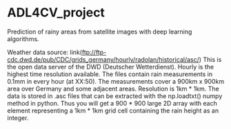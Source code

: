 # ADL4CV_project
Prediction of rainy areas from satellite images with deep learning algorithms.

Weather data source: link(ftp://ftp-cdc.dwd.de/pub/CDC/grids_germany/hourly/radolan/historical/asc/)
 This is the open data server of the DWD (Deutscher Wetterdienst). Hourly is the highest time resolution available. The files contain rain measurements in 0.1mm in every hour (at XX:50). The measurements cover a 900km x 900km area over Germany and some adjacent areas. Resolution is 1km * 1km. The data is stored in .asc files that can be extracted with the np.loadtxt() numpy method in python. Thus you will get a 900 * 900 large 2D array with each element representing a 1km * 1km grid cell containing the rain height as an integer.
